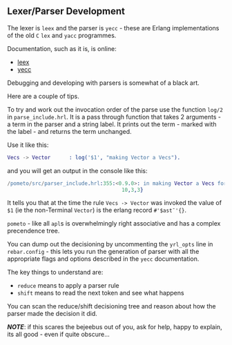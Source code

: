 ## Lexer/Parser Development



The lexer is `leex` and the parser is `yecc` - these are Erlang implementations of the old `C` `lex` and `yacc` programmes.

Documentation, such as it is, is online:

* [leex](https://erlang.org/doc/man/leex.html)
* [yecc](https://erlang.org/doc/man/yecc.html)

Debugging and developing with parsers is somewhat of a black art.

Here are a couple of tips.

To try and work out the invocation order of the parse use the function `log/2` in `parse_include.hrl`. It is a pass through function that takes 2 arguments - a term in the parser and a string label. It prints out the term - marked with the label - and returns the term unchanged.

Use it like this:

```erlang
Vecs -> Vector      : log('$1', "making Vector a Vecs").
```

and you will get an output in the console like this:

```erlang
/pometo/src/parser_include.hrl:355:<0.9.0>: in making Vector a Vecs for {'$ast¯',{'$shape¯',false,0,none,number,3,3},
                                     10,3,3}
```

It tells you that at the time the rule `Vecs -> Vector` was invoked the value of `$1` (ie the non-Terminal `Vector`) is the erlang record `#'$ast¯'{}`.

`pometo` - like all `apl`s is overwhelmingly right associative and has a complex precendence tree.

You can dump out the decisioning by uncommenting the `yrl_opts` line in `rebar.config` - this lets you run the generation of parser with all the appropriate flags and options described in the `yecc` documentation.

The key things to understand are:

* `reduce` means to apply a parser rule
* `shift` means to read the next token and see what happens

You can scan the reduce/shift decisioning tree and reason about how the parser made the decision it did.

***NOTE***: if this scares the bejeebus out of you, ask for help, happy to explain, its all good - even if quite obscure...

